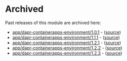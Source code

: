 # Archived

Past releases of this module are archived here:

- [app/dapr-containerapps-environment/1.0.1](https://github.com/Azure/bicep-registry-modules/releases/tag/app/dapr-containerapps-environment/1.0.1) - ([source](https://github.com/Azure/bicep-registry-modules/tree/app/dapr-containerapps-environment/1.0.1/modules/app/dapr-containerapps-environment))
- [app/dapr-containerapps-environment/1.1.1](https://github.com/Azure/bicep-registry-modules/releases/tag/app/dapr-containerapps-environment/1.1.1) - ([source](https://github.com/Azure/bicep-registry-modules/tree/app/dapr-containerapps-environment/1.1.1/modules/app/dapr-containerapps-environment))
- [app/dapr-containerapps-environment/1.2.1](https://github.com/Azure/bicep-registry-modules/releases/tag/app/dapr-containerapps-environment/1.2.1) - ([source](https://github.com/Azure/bicep-registry-modules/tree/app/dapr-containerapps-environment/1.2.1/modules/app/dapr-containerapps-environment))
- [app/dapr-containerapps-environment/1.2.2](https://github.com/Azure/bicep-registry-modules/releases/tag/app/dapr-containerapps-environment/1.2.2) - ([source](https://github.com/Azure/bicep-registry-modules/tree/app/dapr-containerapps-environment/1.2.2/modules/app/dapr-containerapps-environment))
- [app/dapr-containerapps-environment/1.2.3](https://github.com/Azure/bicep-registry-modules/releases/tag/app/dapr-containerapps-environment/1.2.3) - ([source](https://github.com/Azure/bicep-registry-modules/tree/app/dapr-containerapps-environment/1.2.3/modules/app/dapr-containerapps-environment))
